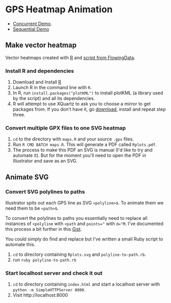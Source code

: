 # GPS Heatmap Animation

* [Concurrent Demo](http://andytaylor.me/gps-heatmap-animation/concurrent.html).
* [Sequential Demo](http://andytaylor.me/gps-heatmap-animation/sequential.html)

## Make vector heatmap

Vector heatmaps created with [R](http://www.r-project.org) and [script from FlowingData](http://flowingdata.com/2014/02/05/where-people-run/).

### Install R and dependencies

1. Download and Install [R](http://www.r-project.org)
2. Launch R in the command line with `R`.
3. In R, run `install.packages("plotKML")` to install plotKML (a library used by the script) and all its dependencies.
4. R will attempt to use XQuartz to ask you to choose a mirror to get packages from. If you don't have it, go [download](http://xquartz.macosforge.org/landing/), install and repeat step three.

### Convert multiple GPX files to one SVG heatmap

1. `cd` to the directory with `maps.R` and your source `.gpx` files.
2. Run `R CMD BATCH maps.R`. This will generate a PDF called `Rplots.pdf`.
3. The process to make this PDF an SVG is manual (I'd like to try and automate it). But for the moment you'll need to open the PDF in Illustrator and save as an SVG.

## Animate SVG

### Convert SVG polylines to paths

Illustrator spits out each GPS line as SVG `<polyline>`s. To animate them we need them to be `<path>`s.

To convert the polylines to paths you essentially need to replace all instances of `<polyline` with `<path` and `points="` with `d="M`. I've documented this process a bit further in this [Gist](https://gist.github.com/andytlr/9283541).

You could simply do find and replace but I've written a small Ruby script to automate this.

1. `cd` to directory containing `Rplots.svg` and `polyline-to-path.rb`.
2. run `ruby polyline-to-path.rb`

### Start localhost server and check it out

1. `cd` to directory containing `index.html` and start a localhost server with `python -m SimpleHTTPServer 8000`.
2. Visit http://localhost:8000

